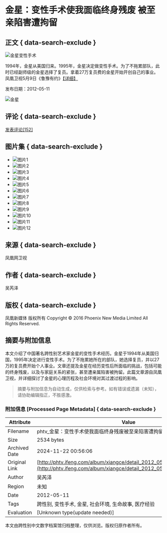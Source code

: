 # 金星：变性手术使我面临终身残废 被至亲陷害遭拘留

## 正文 { data-search-exclude }


![金星变性手术](https://dolphin.deliver.ifeng.com/c?z=ifeng&la=0&si=2&ci=23&cg=22&c=29&or=232&l=715&bg=715&b=713&u=https://y0.ifengimg.com/34c4a1d78882290c/2012/0528/1x1.gif)

1994年，金星从美国归来。1995年，金星决定做变性手术。为了不拖累部队，此时已经副师级的金星选择了复员。拿着27万复员费的金星开始开创自己的事业。凤凰卫视5月9日《鲁豫有约》[【详细】](http://phtv.ifeng.com/program/lyyy/detail_2012_05/10/14439861_0.shtml)

发布日期：2012-05-11

![金星](http://y1.ifengimg.com/b53fdc13cc092fd3/2012/0511/rdn_4fac68aed168c.jpg)

## 评论 { data-search-exclude }
[发表评论\[152\]](http://comment.ifeng.com/view.php?chId=12696&docId=14464037&docName=%E9%87%91%E6%98%9F%EF%BC%9A%E5%8F%98%E6%80%A7%E6%89%8B%E6%9C%AF%E4%BD%BF%E6%88%91%E9%9D%A2%E4%B8%B4%E7%BB%88%E8%BA%AB%E6%AE%8B%E5%BA%9F%20%E8%A2%AB%E8%87%B3%E4%BA%B2%E9%99%B7%E5%AE%B3%E9%81%AD%E6%8B%98%E7%95%99&docUrl=http%3A%2F%2Fphtv.ifeng.com%2Falbum%2Fdetail_2012_05%2F11%2F14464037_0.shtml&skey=2d73aa)

## 图片集 { data-search-exclude }
- ![图片1](http://y3.ifengimg.com/f04c9b92453d105f/2012/0511/xes_9febea34218056b7462995ed740d998e.jpg)
- ![图片2](http://y2.ifengimg.com/f04c9b92453d105f/2012/0511/xes_0fc6331a0a48f4010435ddbee68fb89e.jpg)
- ![图片3](http://y3.ifengimg.com/f04c9b92453d105f/2012/0511/xes_a968c8ef789871c16cd5bd918a8b98aa.jpg)
- ![图片4](http://y0.ifengimg.com/f04c9b92453d105f/2012/0511/xes_286834283fea8b4a1535547c57bae2cd.jpg)
- ![图片5](http://y0.ifengimg.com/f04c9b92453d105f/2012/0511/xes_0f4276460ba89fa967d70f156bff15e5.jpg)
- ![图片6](http://y0.ifengimg.com/f04c9b92453d105f/2012/0511/xes_4494f5c6a40519f83af4a66cbc6dafcf.jpg)
- ![图片7](http://y0.ifengimg.com/f04c9b92453d105f/2012/0511/xes_ba21346a28f346071b50044c9b80e710.jpg)
- ![图片8](http://y3.ifengimg.com/f04c9b92453d105f/2012/0511/xes_611e2cb52d19891e7769a6c2c4ebeebc.jpg)
- ![图片9](http://y3.ifengimg.com/f04c9b92453d105f/2012/0511/xes_048bb66e66582e22dfc6261352507221.jpg)
- ![图片10](http://y3.ifengimg.com/f04c9b92453d105f/2012/0511/xes_4e1be92dab39d7d143b9808cb2ac4298.jpg)
- ![图片11](http://y0.ifengimg.com/f04c9b92453d105f/2012/0511/xes_e0106fb6ff8e6ef751a497e925bed95d.jpg)
- ![图片12](http://y1.ifengimg.com/f04c9b92453d105f/2012/0511/xes_d62cc1ebe24b75a906174ccc40375162.jpg)

## 来源 { data-search-exclude }
凤凰网卫视

## 作者 { data-search-exclude }
吴芮泽

## 版权 { data-search-exclude }
凤凰新媒体 版权所有 Copyright © 2016 Phoenix New Media Limited All Rights Reserved.

## 摘要与附加信息

<!-- tcd_abstract -->
本文介绍了中国著名跨性别艺术家金星的变性手术经历。金星于1994年从美国归国，1995年决定进行变性手术。为了不拖累她所在的部队，她选择复员，并以27万的复员费开始个人事业。文章还提及金星在经历变性后所面临的挑战，包括可能的终身残废，以及与家庭关系的紧张，甚至遭亲属陷害被拘留。此篇文章源自凤凰卫视，并详细探讨了金星的心理历程及社会环境对其过渡过程的影响。
<!-- tcd_abstract_end -->

> 摘要与附加信息为自动生成，仅供检索与参考。如有错误或遗漏（未知），请协助编辑指正，不胜感激。

### 附加信息 [Processed Page Metadata] { data-search-exclude }

| Attribute       | Value                                  |
|-----------------|----------------------------------------|
| Filename        | phtv_金星：变性手术使我面临终身残废被至亲陷害遭拘留_-_凤凰卫视.md                             |
| Size            | 2534 bytes                           |
| Archived Date   | 2024-11-22 00:56:06                             |
| Original Link   | [http://phtv.ifeng.com/album/xiangce/detail_2012_05/11/14464037_9.shtml](http://phtv.ifeng.com/album/xiangce/detail_2012_05/11/14464037_9.shtml)                       |
| Author          | 吴芮泽                               |
| Region          | 未知                               |
| Date            | 2012-05-11                                 |
| Tags            | 跨性别, 变性手术, 金星, 社会环境, 生命故事, 医疗经验                                 |
| Evaluation            | [Unknown type(update needed)]                                 |
<!-- tcd_table_end -->

本文由跨性别中文数字档案馆归档整理，仅供浏览。版权归原作者所有。
